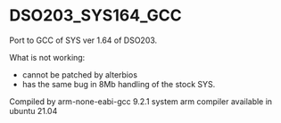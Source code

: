 # DSO203_SYS164_GCC

Port to GCC of SYS ver 1.64 of DSO203.

What is not working:

- cannot be patched by alterbios
- has the same bug in 8Mb handling of the stock SYS.

Compiled by arm-none-eabi-gcc  9.2.1  system arm compiler available in ubuntu 21.04
